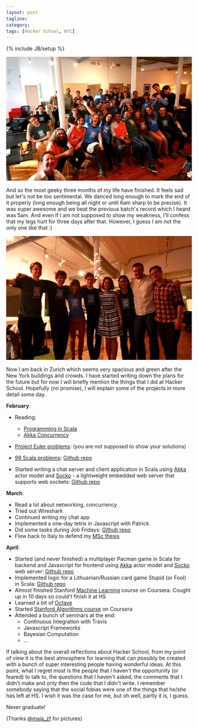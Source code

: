 ```yaml
---
layout: post
tagline: 
category: 
tags: [Hacker School, NYC]
---
```

{% include JB/setup %}

![HS](/images/hs_all.JPG "Hacker School W14")

And so the most geeky three months of my life have finished. It feels sad but let's not be too sentimental. We danced long enough to mark the end of it properly (long enough being all night or until 6am sharp to be precise). It was super awesome and we beat the previous batch's record which I heard was 5am. And even if I am not supposed to show my weakness, I'll confess that my legs hurt for three days after that. However, I guess I am not the only one like that :)

![HS](/images/hs_last.JPG "Hacker School W14")

Now I am back in Zurich which seems very spacious and green after the New York buildings and crowds. I have started writing down the plans for the future but for now I will briefly mention the things that I did at Hacker School. Hopefully (no promise), I will explain some of the projects in more detail some day.


**February**:

* Reading:
  * [Programming in Scala](http://www.artima.com/shop/programming_in_scala_2ed)
  * [Akka Concurrency](http://www.artima.com/shop/akka_concurrency)
  
* [Project Euler problems](http://projecteuler.net/): (you are not supposed to show your solutions)
* [99 Scala problems](http://aperiodic.net/phil/scala/s-99/): [Github repo](https://github.com/laurita/NinetyNineScalaProblems)
* Started writing a chat server and client application in Scala using [Akka](http://akka.io/) actor model and [Socko](http://sockoweb.org/) - a lightweight embedded web server that supports web sockets: [Github repo](https://github.com/laurita/Chat)

**March**:

* Read a lot about networking, concurrency
* Tried out Wireshark
* Continued writing my chat app
* Implemented a one-day tetris in Javascript with Patrick
* Did some tasks during Job Fridays: [Github repo](https://github.com/laurita/JobsFriday)
* Flew back to Italy to defend my [MSc thesis](http://laura.lambda.lt/assets/MSc.pdf)

**April**:

* Started (and never finished) a multiplayer Pacman game in Scala for backend and Javascript for frontend using [Akka](http://akka.io/) actor model and [Socko](http://sockoweb.org/) web server: [Github repo](https://github.com/laurita/pacman)
* Implemented logic for a Lithuanian/Russian card game Stupid (or Fool) in Scala: [Github repo](https://github.com/laurita/Stupid)
* Almost finished Stanford [Machine Learning](https://class.coursera.org/ml-005) course on Coursera. Cought up in 10 days so could't finish it at HS
* Learned a bit of [Octave](https://www.gnu.org/software/octave/)
* Started [Stanford Algorithms course](https://class.coursera.org/algo-005) on Coursera
* Attended a bunch of seminars at the end:
  * Continuous Integration with Travis
  * Javascript Frameworks
  * Bayesian Computation
  * ...
  
If talking about the overall reflections about Hacker School, from my point of view it is the best atmosphere for learning that can possibly be created with a bunch of super interesting people having wonderful ideas. At this point, what I regret most is the people that I haven't the opportunity (or feared) to talk to, the questions that I haven't asked, the comments that I didn't make and only then the code that I didn't write. I remember somebody saying that the social fobias were one of the things that he/she has left at HS. I wish it was the case for me, but oh well, partly it is, I guess.

Never graduate!

(Thanks [@maja_zf](https://twitter.com/maja_zf) for pictures)